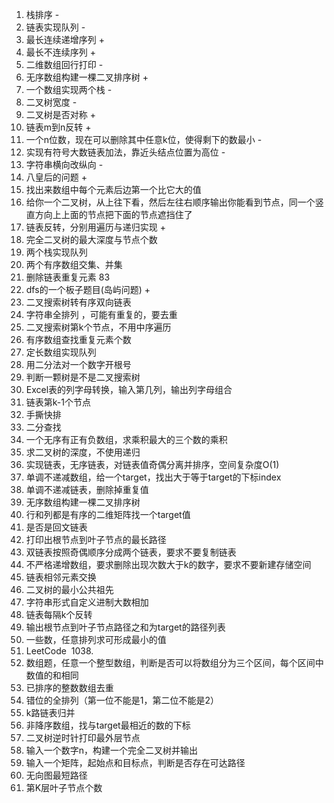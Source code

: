 1. 栈排序 -
2. 链表实现队列 -
3. 最长连续递增序列  +
4. 最长不连续序列  +
5. 二维数组回行打印  -
6. 无序数组构建一棵二叉排序树 +
7. 一个数组实现两个栈 -
8. 二叉树宽度 -
9. 二叉树是否对称 +
10. 链表m到n反转 +
11. 一个n位数，现在可以删除其中任意k位，使得剩下的数最小 -
12. 实现有符号大数链表加法，靠近头结点位置为高位 -
13. 字符串横向改纵向 -
14. 八皇后的问题 +
15. 找出来数组中每个元素后边第一个比它大的值 
16. 给你一个二叉树，从上往下看，然后左往右顺序输出你能看到节点，同一个竖直方向上上面的节点把下面的节点遮挡住了 
17. 链表反转，分别用遍历与递归实现 +
18. 完全二叉树的最大深度与节点个数 
19. 两个栈实现队列 
20. 两个有序数组交集、并集 
21. 删除链表重复元素 83
22. dfs的一个板子题目(岛屿问题) +
23. 二叉搜索树转有序双向链表  
24. 字符串全排列 ，可能有重复的，要去重 
25. 二叉搜索树第k个节点，不用中序遍历 
26. 有序数组查找重复元素个数 
27. 定长数组实现队列 
28. 用二分法对一个数字开根号 
29. 判断一颗树是不是二叉搜索树 
30. Excel表的列字母转换，输入第几列，输出列字母组合 
31. 链表第k-1个节点 
32. 手撕快排 
33. 二分查找 
34. 一个无序有正有负数组，求乘积最大的三个数的乘积 
35. 求二叉树的深度，不使用递归 
36. 实现链表，无序链表，对链表值奇偶分离并排序，空间复杂度O(1) 
37. 单调不递减数组，给一个target，找出大于等于target的下标index 
38. 单调不递减链表，删除掉重复值 
39. 无序数组构建一棵二叉排序树 
40. 行和列都是有序的二维矩阵找一个target值 
41. 是否是回文链表 
42. 打印出根节点到叶子节点的最长路径 
43. 双链表按照奇偶顺序分成两个链表，要求不要复制链表 
44. 不严格递增数组，要求删除出现次数大于k的数字，要求不要新建存储空间 
45. 链表相邻元素交换 
46. 二叉树的最小公共祖先 
47. 字符串形式自定义进制大数相加 
48. 链表每隔k个反转 
49. 输出根节点到叶子节点路径之和为target的路径列表 
50. 一些数，任意排列求可形成最小的值 
51. LeetCode  1038.  
52. 数组题，任意一个整型数组，判断是否可以将数组分为三个区间，每个区间中数值的和相同 
53. 已排序的整数数组去重 
54. 错位的全排列（第一位不能是1，第二位不能是2） 
55. k路链表归并 
56. 非降序数组，找与target最相近的数的下标 
57. 二叉树逆时针打印最外层节点 
58. 输入一个数字n，构建一个完全二叉树并输出 
59. 输入一个矩阵，起始点和目标点，判断是否存在可达路径 
60. 无向图最短路径 
61. 第K层叶子节点个数
